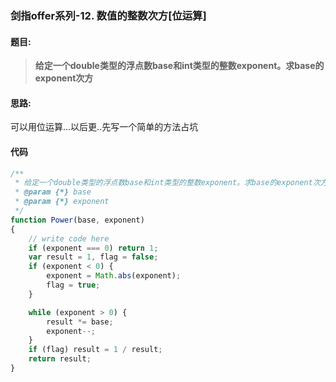 ### 剑指offer系列-12. 数值的整数次方[位运算]

#### 题目:
>**给定一个double类型的浮点数base和int类型的整数exponent。求base的exponent次方**

#### 思路:
可以用位运算...以后更..先写一个简单的方法占坑

#### 代码
```javascript
/**
 * 给定一个double类型的浮点数base和int类型的整数exponent。求base的exponent次方。
 * @param {*} base 
 * @param {*} exponent 
 */
function Power(base, exponent)
{
    // write code here
    if (exponent === 0) return 1;
    var result = 1, flag = false;
    if (exponent < 0) {
        exponent = Math.abs(exponent);
        flag = true;
    }

    while (exponent > 0) {
        result *= base;
        exponent--;
    }
    if (flag) result = 1 / result;
    return result;
}
```